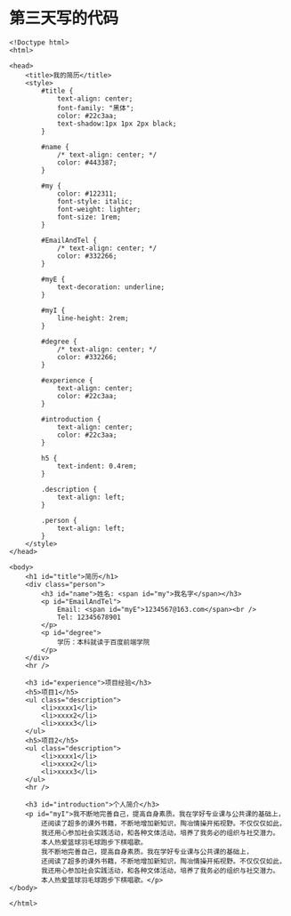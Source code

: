 # 第三天写的代码
    <!Doctype html>
    <html>

    <head>
        <title>我的简历</title>
        <style>
            #title {
                text-align: center;
                font-family: "黑体";
                color: #22c3aa;
                text-shadow:1px 1px 2px black;
            }

            #name {
                /* text-align: center; */
                color: #443387;
            }

            #my {
                color: #122311;
                font-style: italic;
                font-weight: lighter;
                font-size: 1rem;
            }

            #EmailAndTel {
                /* text-align: center; */
                color: #332266;
            }

            #myE {
                text-decoration: underline;
            }

            #myI {
                line-height: 2rem;
            }

            #degree {
                /* text-align: center; */
                color: #332266;
            }

            #experience {
                text-align: center;
                color: #22c3aa;
            }

            #introduction {
                text-align: center;
                color: #22c3aa;
            }

            h5 {
                text-indent: 0.4rem;
            }

            .description {
                text-align: left;
            }

            .person {
                text-align: left;
            }
        </style>
    </head>

    <body>
        <h1 id="title">简历</h1>
        <div class="person">
            <h3 id="name">姓名: <span id="my">我名字</span></h3>
            <p id="EmailAndTel">
                Email: <span id="myE">1234567@163.com</span><br />
                Tel: 12345678901
            </p>
            <p id="degree">
                学历：本科就读于百度前端学院
            </p>
        </div>
        <hr />

        <h3 id="experience">项目经验</h3>
        <h5>项目1</h5>
        <ul class="description">
            <li>xxxx1</li>
            <li>xxxx2</li>
            <li>xxxx3</li>
        </ul>
        <h5>项目2</h5>
        <ul class="description">
            <li>xxxx1</li>
            <li>xxxx2</li>
            <li>xxxx3</li>
        </ul>
        <hr />

        <h3 id="introduction">个人简介</h3>
        <p id="myI">我不断地完善自己，提高自身素质。我在学好专业课与公共课的基础上，
            还阅读了超多的课外书籍，不断地增加新知识，陶冶情操开拓视野。不仅仅仅如此，
            我还用心参加社会实践活动，和各种文体活动，培养了我务必的组织与社交潜力。
            本人热爱篮球羽毛球跑步下棋唱歌。
            我不断地完善自己，提高自身素质。我在学好专业课与公共课的基础上，
            还阅读了超多的课外书籍，不断地增加新知识，陶冶情操开拓视野。不仅仅仅如此，
            我还用心参加社会实践活动，和各种文体活动，培养了我务必的组织与社交潜力。
            本人热爱篮球羽毛球跑步下棋唱歌。</p>
    </body>

    </html>
